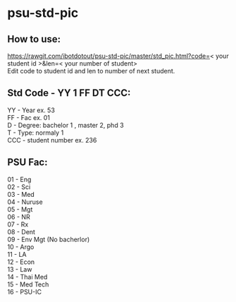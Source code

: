 # psu-std-pic

## How to use:  
https://rawgit.com/ibotdotout/psu-std-pic/master/std_pic.html?code=< your student id >&len=< your number of student>  
Edit code to student id and len to number of next student.  


## Std Code - YY 1 FF DT CCC:  

YY - Year ex. 53  
FF - Fac ex. 01  
D - Degree: bachelor 1 , master 2, phd 3  
T - Type: normaly 1  
CCC - student number ex. 236  

## PSU Fac:  

01 - Eng  
02 - Sci  
03 - Med  
04 - Nuruse  
05 - Mgt  
06 - NR  
07 - Rx  
08 - Dent  
09 - Env Mgt (No bacherlor)  
10 - Argo  
11 - LA  
12 - Econ  
13 - Law  
14 - Thai Med  
15 - Med Tech  
16 - PSU-IC  
